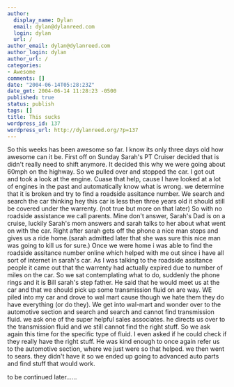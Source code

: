 ```yaml
---
author:
  display_name: Dylan
  email: dylan@dylanreed.com
  login: dylan
  url: /
author_email: dylan@dylanreed.com
author_login: dylan
author_url: /
categories:
- Awesome
comments: []
date: "2004-06-14T05:28:23Z"
date_gmt: 2004-06-14 11:28:23 -0500
published: true
status: publish
tags: []
title: This sucks
wordpress_id: 137
wordpress_url: http://dylanreed.org/?p=137
---
```


So this weeks has been awesome so far. I know its only three days old how awesome can it be. First off on Sunday Sarah's PT Cruiser decided that is didn't really need to shift anymore. It decided this why we were going about 60mph on the highway. So we pulled over and stopped the car. I got out and took a look at the engine. Cuase that help, cause I have looked at a lot of engines in the past and automatically know what is wrong. we determine that it is broken and try to find a roadside assitance number. We search and search the car thinking hey this car is less then three years old it should still be covered under the warrenty. (not true but more on that later) So with no roadside assistance we call parents. Mine don't answer, Sarah's Dad is on a cruise, luckily Sarah's mom answers and sarah talks to her about what went on with the car. Right after sarah gets off the phone a nice man stops and gives us a ride home.(sarah admitted later that she was sure this nice man was going to kill us for sure.) Once we were home i was able to find the roadside assitance number online which helped with me out since i have all sort of internet in sarah's car. As I was talking to the roadside assitance people it came out that the warrenty had actually expired due to number of miles on the car. So we sat contemplating what to do, suddenly the phone rings and it is Bill sarah's step father. He said that he would meet us at the car and that we should pick up some transmission fluid on are way. WE piled into my car and drove to wal mart cause though we hate them they do have everything (or do they). We get into wal-mart and wonder over to the automotive section and search and search and cannot find transmission fluid. we ask one of the super helpful sales associates. he directs us over to the transmission fluid and we still cannot find the right stuff. So we ask again this time for the specific type of fluid. I even asked if he could check if they really have the right stuff. He was kind enough to once again refer us to the automotive section, where we just were so that helped. we then went to sears. they didn't have it so we ended up going to advanced auto parts and find stuff that would work.

to be continued later......
